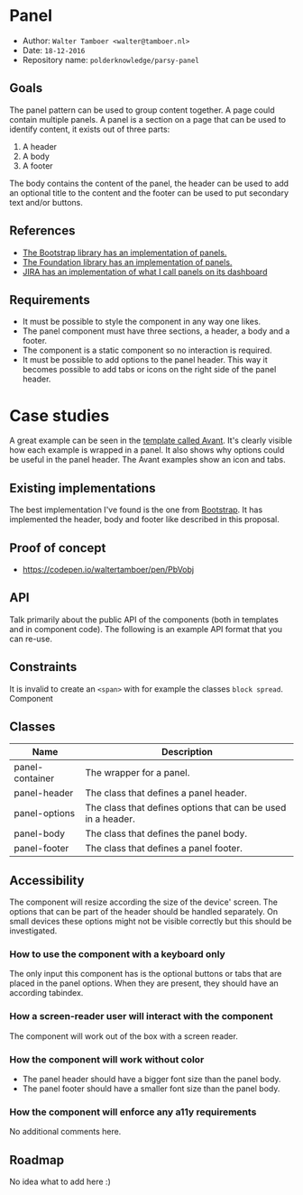 # Panel

* Author: `Walter Tamboer <walter@tamboer.nl>`
* Date: `18-12-2016`
* Repository name: `polderknowledge/parsy-panel`

## Goals

The panel pattern can be used to group content together. A page could contain 
multiple panels. A panel is a section on a page that can be used to identify 
content, it exists out of three parts:

1. A header
2. A body
3. A footer

The body contains the content of the panel, the header can be used to add an 
optional title to the content and the footer can be used to put secondary text
and/or buttons.

## References
- [The Bootstrap library has an implementation of panels.][reference-bootstrap]
- [The Foundation library has an implementation of panels.][reference-foundation]
- [JIRA has an implementation of what I call panels on its dashboard][reference-jira]

## Requirements

- It must be possible to style the component in any way one likes.
- The panel component must have three sections, a header, a body and a footer.
- The component is a static component so no interaction is required.
- It must be possible to add options to the panel header. This way it becomes 
possible to add tabs or icons on the right side of the panel header.

# Case studies

A great example can be seen in the [template called Avant][avant-panels]. It's
clearly visible how each example is wrapped in a panel. It also shows why options
could be useful in the panel header. The Avant examples show an icon and tabs.

## Existing implementations

The best implementation I've found is the one from [Bootstrap][reference-bootstrap].
It has implemented the header, body and footer like described in this proposal.

## Proof of concept

* https://codepen.io/waltertamboer/pen/PbVobj

## API

Talk primarily about the public API of the components (both in templates and in 
component code). The following is an example API format that you can re-use.

## Constraints

It is invalid to create an `<span>` with for example the classes `block spread`.
Component

## Classes

Name            | Description
----------------|-------------------------------------------------------------
panel-container | The wrapper for a panel.
panel-header    | The class that defines a panel header.
panel-options   | The class that defines options that can be used in a header.
panel-body      | The class that defines the panel body.
panel-footer    | The class that defines a panel footer.

## Accessibility

The component will resize according the size of the device' screen. The options
that can be part of the header should be handled separately. On small devices 
these options might not be visible correctly but this should be investigated.

### How to use the component with a keyboard only

The only input this component has is the optional buttons or tabs that are placed
in the panel options. When they are present, they should have an according tabindex.

### How a screen-reader user will interact with the component

The component will work out of the box with a screen reader.

### How the component will work without color

* The panel header should have a bigger font size than the panel body.
* The panel footer should have a smaller font size than the panel body.

### How the component will enforce any a11y requirements

No additional comments here.

## Roadmap

No idea what to add here :)

[this article]: https://www.polymer-project.org/0.5/articles/accessible-web-components.html
[Daltonize]: https://chrome.google.com/webstore/detail/chrome-daltonize/efeladnkafmoofnbagdbfaieabmejfcf
[SEE]: https://chrome.google.com/webstore/detail/see/dkihcccbkkakkbpikjmpnbamkgbjfdcn
[WAI-ARIA Authoring Practices doc]: https://www.polymer-project.org/0.5/articles/accessible-web-components.html
[reference-bootstrap]: https://getbootstrap.com/components/#panels
[reference-foundation]: http://foundation.zurb.com/sites/docs/v/5.5.3/components/panels.html
[reference-jira]: https://jira.atlassian.com/secure/Dashboard.jspa
[avant-panels]: http://avant.redteamux.com/ui-panels.php
